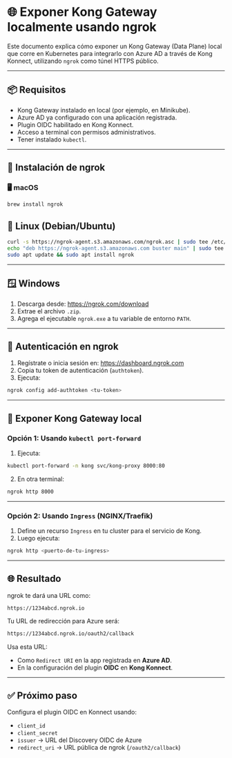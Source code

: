 # 🌐 Exponer Kong Gateway localmente usando ngrok

Este documento explica cómo exponer un Kong Gateway (Data Plane) local que corre en Kubernetes para integrarlo con Azure AD a través de Kong Konnect, utilizando `ngrok` como túnel HTTPS público.

---

## 📦 Requisitos

- Kong Gateway instalado en local (por ejemplo, en Minikube).
- Azure AD ya configurado con una aplicación registrada.
- Plugin OIDC habilitado en Kong Konnect.
- Acceso a terminal con permisos administrativos.
- Tener instalado `kubectl`.

---

## 🧰 Instalación de ngrok

### 🖥️ macOS

```bash
brew install ngrok
```

## 🐧 Linux (Debian/Ubuntu)

```bash
curl -s https://ngrok-agent.s3.amazonaws.com/ngrok.asc | sudo tee /etc/apt/trusted.gpg.d/ngrok.asc >/dev/null && \
echo "deb https://ngrok-agent.s3.amazonaws.com buster main" | sudo tee /etc/apt/sources.list.d/ngrok.list && \
sudo apt update && sudo apt install ngrok
```

---

## 🪟 Windows

1. Descarga desde: https://ngrok.com/download
2. Extrae el archivo `.zip`.
3. Agrega el ejecutable `ngrok.exe` a tu variable de entorno `PATH`.

---

## 🔐 Autenticación en ngrok

1. Regístrate o inicia sesión en: https://dashboard.ngrok.com
2. Copia tu token de autenticación (`authtoken`).
3. Ejecuta:

```bash
ngrok config add-authtoken <tu-token>
```

---

## 🚀 Exponer Kong Gateway local

### Opción 1: Usando `kubectl port-forward`

1. Ejecuta:

```bash
kubectl port-forward -n kong svc/kong-proxy 8000:80
```

2. En otra terminal:

```bash
ngrok http 8000
```

---

### Opción 2: Usando `Ingress` (NGINX/Traefik)

1. Define un recurso `Ingress` en tu cluster para el servicio de Kong.
2. Luego ejecuta:

```bash
ngrok http <puerto-de-tu-ingress>
```

---

## 🌐 Resultado

ngrok te dará una URL como:

```
https://1234abcd.ngrok.io
```

Tu URL de redirección para Azure será:

```bash
https://1234abcd.ngrok.io/oauth2/callback
```

Usa esta URL:

- Como `Redirect URI` en la app registrada en **Azure AD**.
- En la configuración del plugin **OIDC** en **Kong Konnect**.

---

## ✅ Próximo paso

Configura el plugin OIDC en Konnect usando:

- `client_id`
- `client_secret`
- `issuer` → URL del Discovery OIDC de Azure
- `redirect_uri` → URL pública de ngrok (`/oauth2/callback`)
